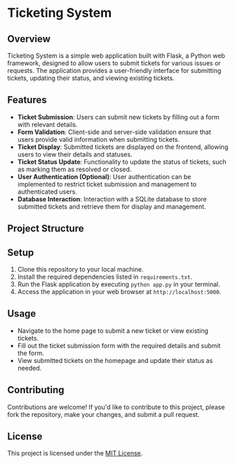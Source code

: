 # Ticketing System

## Overview
Ticketing System is a simple web application built with Flask, a Python web framework, designed to allow users to submit tickets for various issues or requests. The application provides a user-friendly interface for submitting tickets, updating their status, and viewing existing tickets.

## Features
- **Ticket Submission**: Users can submit new tickets by filling out a form with relevant details.
- **Form Validation**: Client-side and server-side validation ensure that users provide valid information when submitting tickets.
- **Ticket Display**: Submitted tickets are displayed on the frontend, allowing users to view their details and statuses.
- **Ticket Status Update**: Functionality to update the status of tickets, such as marking them as resolved or closed.
- **User Authentication (Optional)**: User authentication can be implemented to restrict ticket submission and management to authenticated users.
- **Database Interaction**: Interaction with a SQLite database to store submitted tickets and retrieve them for display and management.

## Project Structure


## Setup
1. Clone this repository to your local machine.
2. Install the required dependencies listed in `requirements.txt`.
3. Run the Flask application by executing `python app.py` in your terminal.
4. Access the application in your web browser at `http://localhost:5000`.

## Usage
- Navigate to the home page to submit a new ticket or view existing tickets.
- Fill out the ticket submission form with the required details and submit the form.
- View submitted tickets on the homepage and update their status as needed.

## Contributing
Contributions are welcome! If you'd like to contribute to this project, please fork the repository, make your changes, and submit a pull request.

## License
This project is licensed under the [MIT License](LICENSE).

